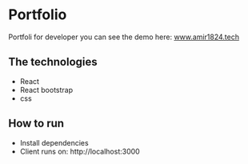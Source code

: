 # Portfolio 

Portfoli for developer you can see the demo here: www.amir1824.tech

## The technologies
- React
- React bootstrap
- css

## How to run 

- Install dependencies
- Client runs on: http://localhost:3000


